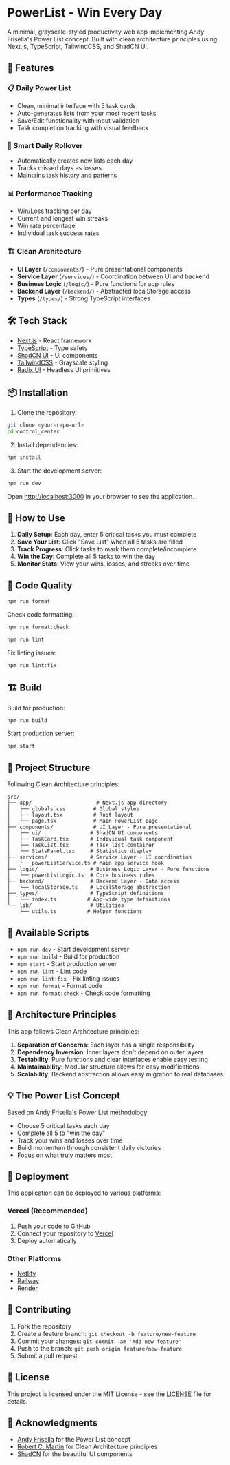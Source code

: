 # PowerList - Win Every Day

A minimal, grayscale-styled productivity web app implementing Andy Frisella's Power List concept. Built with clean architecture principles using Next.js, TypeScript, TailwindCSS, and ShadCN UI.

## 🚀 Features

### 📋 Daily Power List
- Clean, minimal interface with 5 task cards
- Auto-generates lists from your most recent tasks
- Save/Edit functionality with input validation
- Task completion tracking with visual feedback

### 📆 Smart Daily Rollover
- Automatically creates new lists each day
- Tracks missed days as losses
- Maintains task history and patterns

### 📊 Performance Tracking
- Win/Loss tracking per day
- Current and longest win streaks
- Win rate percentage
- Individual task success rates

### 🏗️ Clean Architecture
- **UI Layer** (`/components/`) - Pure presentational components
- **Service Layer** (`/services/`) - Coordination between UI and backend
- **Business Logic** (`/logic/`) - Pure functions for app rules
- **Backend Layer** (`/backend/`) - Abstracted localStorage access
- **Types** (`/types/`) - Strong TypeScript interfaces

## 🛠️ Tech Stack

- [Next.js](https://nextjs.org/) - React framework
- [TypeScript](https://www.typescriptlang.org/) - Type safety
- [ShadCN UI](https://ui.shadcn.com/) - UI components
- [TailwindCSS](https://tailwindcss.com/) - Grayscale styling
- [Radix UI](https://www.radix-ui.com/) - Headless UI primitives

## 📦 Installation

1. Clone the repository:
```bash
git clone <your-repo-url>
cd control_center
```

2. Install dependencies:
```bash
npm install
```

3. Start the development server:
```bash
npm run dev
```

Open [http://localhost:3000](http://localhost:3000) in your browser to see the application.

## 🎯 How to Use

1. **Daily Setup**: Each day, enter 5 critical tasks you must complete
2. **Save Your List**: Click "Save List" when all 5 tasks are filled
3. **Track Progress**: Click tasks to mark them complete/incomplete
4. **Win the Day**: Complete all 5 tasks to win the day
5. **Monitor Stats**: View your wins, losses, and streaks over time

## 🎨 Code Quality

```bash
npm run format
```

Check code formatting:
```bash
npm run format:check
```

```bash
npm run lint
```

Fix linting issues:
```bash
npm run lint:fix
```

## 🏗️ Build

Build for production:
```bash
npm run build
```

Start production server:
```bash
npm start
```

## 📁 Project Structure

Following Clean Architecture principles:

```
src/
├── app/                     # Next.js app directory
│   ├── globals.css         # Global styles
│   ├── layout.tsx          # Root layout
│   └── page.tsx            # Main PowerList page
├── components/             # UI Layer - Pure presentational
│   ├── ui/                # ShadCN UI components
│   ├── TaskCard.tsx       # Individual task component
│   ├── TaskList.tsx       # Task list container
│   └── StatsPanel.tsx     # Statistics display
├── services/              # Service Layer - UI coordination
│   └── powerListService.ts # Main app service hook
├── logic/                 # Business Logic Layer - Pure functions
│   └── powerListLogic.ts  # Core business rules
├── backend/               # Backend Layer - Data access
│   └── localStorage.ts    # LocalStorage abstraction
├── types/                 # TypeScript definitions
│   └── index.ts          # App-wide type definitions
└── lib/                   # Utilities
    └── utils.ts          # Helper functions
```

## 🎯 Available Scripts

- `npm run dev` - Start development server
- `npm run build` - Build for production
- `npm start` - Start production server
- `npm run lint` - Lint code
- `npm run lint:fix` - Fix linting issues
- `npm run format` - Format code
- `npm run format:check` - Check code formatting

## 🧠 Architecture Principles

This app follows Clean Architecture principles:

1. **Separation of Concerns**: Each layer has a single responsibility
2. **Dependency Inversion**: Inner layers don't depend on outer layers
3. **Testability**: Pure functions and clear interfaces enable easy testing
4. **Maintainability**: Modular structure allows for easy modifications
5. **Scalability**: Backend abstraction allows easy migration to real databases

## 💡 The Power List Concept

Based on Andy Frisella's Power List methodology:
- Choose 5 critical tasks each day
- Complete all 5 to "win the day"
- Track your wins and losses over time
- Build momentum through consistent daily victories
- Focus on what truly matters most

## 🚀 Deployment

This application can be deployed to various platforms:

### Vercel (Recommended)
1. Push your code to GitHub
2. Connect your repository to [Vercel](https://vercel.com)
3. Deploy automatically

### Other Platforms
- [Netlify](https://netlify.com)
- [Railway](https://railway.app)
- [Render](https://render.com)

## 🤝 Contributing

1. Fork the repository
2. Create a feature branch: `git checkout -b feature/new-feature`
3. Commit your changes: `git commit -am 'Add new feature'`
4. Push to the branch: `git push origin feature/new-feature`
5. Submit a pull request

## 📄 License

This project is licensed under the MIT License - see the [LICENSE](LICENSE) file for details.

## 🙏 Acknowledgments

- [Andy Frisella](https://andyfrisella.com) for the Power List concept
- [Robert C. Martin](https://blog.cleancoder.com) for Clean Architecture principles
- [ShadCN](https://twitter.com/shadcn) for the beautiful UI components

